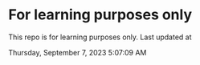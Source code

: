 # For learning purposes only
This repo is for learning purposes only.
Last updated at

Thursday, September 7, 2023 5:07:09 AM

